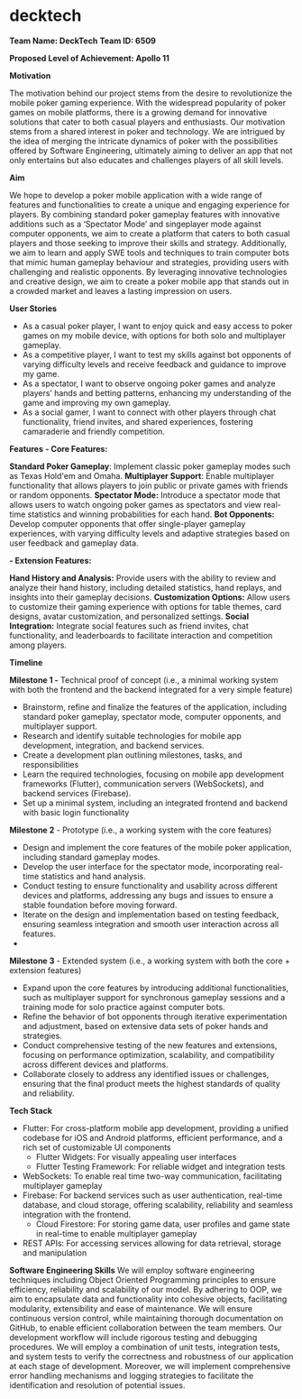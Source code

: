 # decktech


**Team Name: DeckTech**
**Team ID: 6509**

**Proposed Level of Achievement: Apollo 11**

**Motivation** 

The motivation behind our project stems from the desire to revolutionize the mobile poker gaming experience. With the widespread popularity of poker games on mobile platforms, there is a growing demand for innovative solutions that cater to both casual players and enthusiasts. Our motivation stems from a shared interest in poker and technology. We are intrigued by the idea of merging the intricate dynamics of poker with the possibilities offered by Software Engineering, ultimately aiming to deliver an app that not only entertains but also educates and challenges players of all skill levels. 

**Aim** 

We hope to develop a poker mobile application with a wide range of features and functionalities to create a unique and engaging experience for players. By combining standard poker gameplay features with innovative additions such as a ‘Spectator Mode’ and singeplayer mode against computer opponents, we aim to create a platform that caters to both casual players and those seeking to improve their skills and strategy. Additionally, we aim to learn and apply SWE tools and techniques to train computer bots that mimic human gameplay behaviour and strategies, providing users with challenging and realistic opponents. By leveraging innovative technologies and creative design, we aim to create a poker mobile app that stands out in a crowded market and leaves a lasting impression on users.


**User Stories**

- As a casual poker player, I want to enjoy quick and easy access to poker games on my mobile device, with options for both solo and multiplayer gameplay.
- As a competitive player, I want to test my skills against bot opponents of varying difficulty levels and receive feedback and guidance to improve my game.
- As a spectator, I want to observe ongoing poker games and analyze players’ hands and betting patterns, enhancing my understanding of the game and improving my own gameplay.
- As a social gamer, I want to connect with other players through chat functionality, friend invites, and shared experiences, fostering camaraderie and friendly competition.
  
**Features**
**- Core Features:**

**Standard Poker Gameplay**: Implement classic poker gameplay modes such as Texas Hold'em and Omaha.
**Multiplayer Support**: Enable multiplayer functionality that allows players to join public or private games with friends or random opponents.
**Spectator Mode:** Introduce a spectator mode that allows users to watch ongoing poker games as spectators and view real-time statistics and winning probabilities for each hand.
**Bot Opponents:** Develop computer opponents that offer single-player gameplay experiences, with varying difficulty levels and adaptive strategies based on user feedback and gameplay data.

**- Extension Features:**

**Hand History and Analysis:** Provide users with the ability to review and analyze their hand history, including detailed statistics, hand replays, and insights into their gameplay decisions.
**Customization Options:** Allow users to customize their gaming experience with options for table themes, card designs, avatar customization, and personalized settings.
**Social Integration:** Integrate social features such as friend invites, chat functionality, and leaderboards to facilitate interaction and competition among players.

**Timeline**

**Milestone 1 -** Technical proof of concept (i.e., a minimal working system with both the frontend and the backend integrated for a very simple feature)
- Brainstorm, refine and finalize the features of the application, including standard poker gameplay, spectator mode, computer opponents, and multiplayer support.
- Research and identify suitable technologies for mobile app development, integration, and backend services.
- Create a development plan outlining milestones, tasks, and responsibilities
- Learn the required technologies, focusing on mobile app development frameworks (Flutter), communication servers (WebSockets), and backend services (Firebase).
- Set up a minimal system, including an integrated frontend and backend with basic login functionality
  
**Milestone 2** - Prototype (i.e., a working system with the core features)
- Design and implement the core features of the mobile poker application, including standard gameplay modes.
- Develop the user interface for the spectator mode, incorporating real-time statistics and hand analysis.
- Conduct testing to ensure functionality and usability across different devices and platforms, addressing any bugs and issues to ensure a stable foundation before moving forward.
- Iterate on the design and implementation based on testing feedback, ensuring seamless integration and smooth user interaction across all features.
- 
**Milestone 3** - Extended system (i.e., a  working system with both the core + extension features)
- Expand upon the core features by introducing additional functionalities, such as multiplayer support for synchronous gameplay sessions and a training mode for solo practice against computer bots.
- Refine the behavior of bot opponents through iterative experimentation and adjustment, based on extensive data sets of poker hands and strategies.
- Conduct comprehensive testing of the new features and extensions, focusing on performance optimization, scalability, and compatibility across different devices and platforms.
- Collaborate closely to address any identified issues or challenges, ensuring that the final product meets the highest standards of quality and reliability.


**Tech Stack**

- Flutter: For cross-platform mobile app development, providing a unified codebase for iOS and Android platforms, efficient performance, and a rich set of customizable UI components
  - Flutter Widgets: For visually appealing user interfaces
  - Flutter Testing Framework: For reliable widget and integration tests
- WebSockets: To enable real time two-way communication, facilitating multiplayer gameplay
- Firebase: For backend services such as user authentication, real-time database, and cloud storage, offering scalability, reliability and seamless integration with the frontend.
  - Cloud Firestore: For storing game data, user profiles and game state in real-time to enable multiplayer gameplay
- REST APIs: For accessing services allowing for data retrieval, storage and manipulation



**Software Engineering Skills**
We will employ software engineering techniques including Object Oriented Programming principles to ensure efficiency, reliability and scalability of our model. By adhering to OOP, we aim to encapsulate data and functionality into cohesive objects, facilitating modularity, extensibility and ease of maintenance. 
We will ensure continuous version control, while maintaining thorough documentation on GitHub, to enable efficient collaboration between the team members. 
Our development workflow will include rigorous testing and debugging procedures. We will employ a combination of unit tests, integration tests, and system tests to verify the correctness and robustness of our application at each stage of development. Moreover, we will implement comprehensive error handling mechanisms and logging strategies to facilitate the identification and resolution of potential issues.

